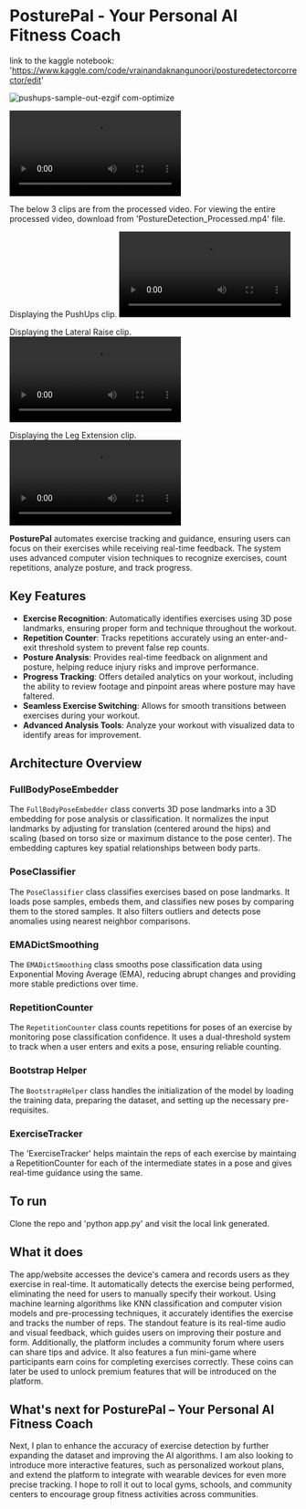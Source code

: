 # PosturePal - Your Personal AI Fitness Coach
link to the kaggle notebook: 'https://www.kaggle.com/code/vrajnandaknangunoori/posturedetectorcorrector/edit'

![pushups-sample-out-ezgif com-optimize](https://github.com/user-attachments/assets/47cd3d88-b9eb-43c8-8fc1-068aace59706)

![Processed-Video-containing-exercises-of-pushUps-lateralRaise-legExtension](PostureDetection_Processed_compressedVideo.mp4)

The below 3 clips are from the processed video. For viewing the entire processed video, download from 'PostureDetection_Processed.mp4' file.

Displaying the PushUps clip.
![Processed-Video-containing-exercises-pushUps-lateralRaise-legExtension-clip1](PostureDetection_Processed_CLIP1.mp4)

Displaying the Lateral Raise clip.
![Processed-Video-containing-exercises-pushUps-lateralRaise-legExtension-clip1](PostureDetection_Processed_CLIP2.mp4)

Displaying the Leg Extension clip.
![Processed-Video-containing-exercises-pushUps-lateralRaise-legExtension-clip1](PostureDetection_Processed_CLIP3.mp4)

**PosturePal** automates exercise tracking and guidance, ensuring users can focus on their exercises while receiving real-time feedback. The system uses advanced computer vision techniques to recognize exercises, count repetitions, analyze posture, and track progress.

## Key Features

- **Exercise Recognition**: Automatically identifies exercises using 3D pose landmarks, ensuring proper form and technique throughout the workout.
- **Repetition Counter**: Tracks repetitions accurately using an enter-and-exit threshold system to prevent false rep counts.
- **Posture Analysis**: Provides real-time feedback on alignment and posture, helping reduce injury risks and improve performance.
- **Progress Tracking**: Offers detailed analytics on your workout, including the ability to review footage and pinpoint areas where posture may have faltered.
- **Seamless Exercise Switching**: Allows for smooth transitions between exercises during your workout.
- **Advanced Analysis Tools**: Analyze your workout with visualized data to identify areas for improvement.

## Architecture Overview

### FullBodyPoseEmbedder
The `FullBodyPoseEmbedder` class converts 3D pose landmarks into a 3D embedding for pose analysis or classification. It normalizes the input landmarks by adjusting for translation (centered around the hips) and scaling (based on torso size or maximum distance to the pose center). The embedding captures key spatial relationships between body parts.

### PoseClassifier
The `PoseClassifier` class classifies exercises based on pose landmarks. It loads pose samples, embeds them, and classifies new poses by comparing them to the stored samples. It also filters outliers and detects pose anomalies using nearest neighbor comparisons.

### EMADictSmoothing
The `EMADictSmoothing` class smooths pose classification data using Exponential Moving Average (EMA), reducing abrupt changes and providing more stable predictions over time.

### RepetitionCounter
The `RepetitionCounter` class counts repetitions for poses of an exercise by monitoring pose classification confidence. It uses a dual-threshold system to track when a user enters and exits a pose, ensuring reliable counting.

### Bootstrap Helper
The `BootstrapHelper` class handles the initialization of the model by loading the training data, preparing the dataset, and setting up the necessary pre-requisites.

### ExerciseTracker
The 'ExerciseTracker' helps maintain the reps of each exercise by maintaing a RepetitionCounter for each of the intermediate states in a pose and gives real-time guidance using the same.

## To run
Clone the repo and 'python app.py' and visit the local link generated.

## What it does
The app/website accesses the device's camera and records users as they exercise in real-time. It automatically detects the exercise being performed, eliminating the need for users to manually specify their workout. Using machine learning algorithms like KNN classification and computer vision models and pre-processing techniques, it accurately identifies the exercise and tracks the number of reps. The standout feature is its real-time audio and visual feedback, which guides users on improving their posture and form. Additionally, the platform includes a community forum where users can share tips and advice. It also features a fun mini-game where participants earn coins for completing exercises correctly. These coins can later be used to unlock premium features that will be introduced on the platform.


## What's next for PosturePal – Your Personal AI Fitness Coach
Next, I plan to enhance the accuracy of exercise detection by further expanding the dataset and improving the AI algorithms. I am also looking to introduce more interactive features, such as personalized workout plans, and extend the platform to integrate with wearable devices for even more precise tracking. I hope to roll it out to local gyms, schools, and community centers to encourage group fitness activities across communities.
